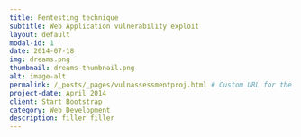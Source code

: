 ```yaml
---
title: Pentesting technique
subtitle: Web Application vulnerability exploit
layout: default
modal-id: 1
date: 2014-07-18
img: dreams.png
thumbnail: dreams-thumbnail.png
alt: image-alt
permalink: /_posts/_pages/vulnassessmentproj.html # Custom URL for the post
project-date: April 2014
client: Start Bootstrap
category: Web Development
description: filler filler
---
```

